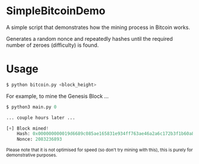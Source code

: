 # SimpleBitcoinDemo

A simple script that demonstrates how the mining process in Bitcoin works.

Generates a random nonce and repeatedly hashes until the required number of zeroes (difficulty) is found.

# Usage

```python
$ python bitcoin.py <block_height>
```

For example, to mine the Genesis Block ...

```python
$ python3 main.py 0

... couple hours later ...

[+] Block mined!
    Hash: 0x000000000019d6689c085ae165831e934ff763ae46a2a6c172b3f1b60a8ce26f
    Nonce: 2083236893
```

<sub>Please note that it is not optimised for speed (so don't try mining with this), this is purely for demonstrative purposes.</sub>
